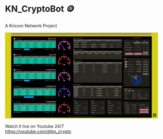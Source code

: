 # KN_CryptoBot 🪙
A Kricom Network Project

![KN_CryptoBot Preview](https://github.com/Eveneo/KN_CryptoBot/blob/main/KN_CryptoBot_AI_Preview_beta_v0.0.6.png)

Watch it live on Youtube 24/7<br>
https://youtube.com/@kn_crypto
